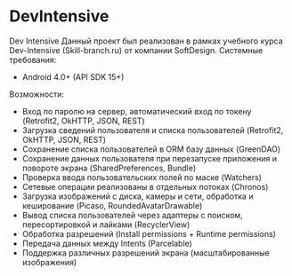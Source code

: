 # DevIntensive
Dev Intensive
Данный проект был реализован в рамках учебного курса Dev-Intensive (Skill-branch.ru) от компании SoftDesign.
Системные требования:
- Android 4.0+ (API SDK 15+)

Возможности:
- Вход по паролю на сервер, автоматический вход по токену (Retrofit2, OkHTTP, JSON, REST) 
- Загрузка сведений пользователя и списка пользователей (Retrofit2, OkHTTP, JSON, REST)  
- Сохранение списка пользователей в ORM базу данных (GreenDAO)
- Сохранение данных пользователя при перезапуске приложения и повороте экрана (SharedPreferences, Bundle)
- Проверка ввода пользовательских полей по маске (Watchers)
- Сетевые операции реализованы в отдельных потоках (Chronos)
- Загрузка изображений с диска, камеры и сети, обработка и кеширование (Picaso, RoundedAvatarDrawable)
- Вывод списка пользователей через адаптеры с поиском, пересортировкой и лайками (RecyclerView)
- Обработка разрешений (Install permissions + Runtime permissions)
- Передача данных между Intents (Parcelable)
- Поддержка различных разрешений экрана (масштабированные изображения)
